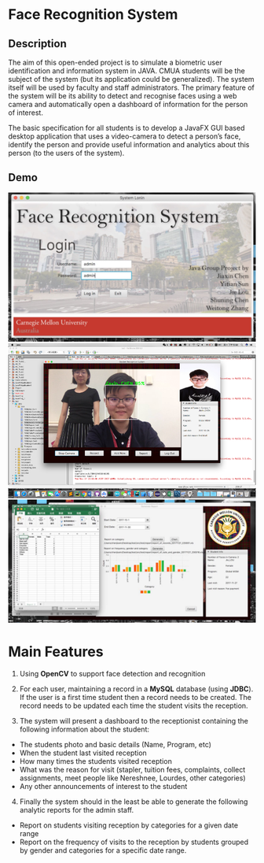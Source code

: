 # Face Recognition System

## Description
The aim of this open-ended project is to simulate a biometric user identification and information system in JAVA. CMUA students will be the subject of the system (but its application could be generalized). The system itself will be used by faculty and staff administrators. The primary feature of the system will be its ability to detect and recognise faces using a web camera and automatically open a dashboard of information for the person of interest.

The basic specification for all students is to develop a JavaFX GUI based desktop application that uses a video-camera to detect a person’s face, identify the person and provide useful information and analytics about this person (to the users of the system).

## Demo
![img1](https://github.com/chen-star/Face_Recognition_System/raw/master/img/1.JPG)
![img2](https://github.com/chen-star/Face_Recognition_System/raw/master/img/2.png)
![img3](https://github.com/chen-star/Face_Recognition_System/raw/master/img/3.JPG)

# Main Features
1. Using **OpenCV** to support face detection and recognition

2. For each user, maintaining a record in a **MySQL** database (using **JDBC**). If the user is a first time student then a record needs to be created. The record needs to be updated each time the student visits the reception.

3. The system will present a dashboard to the receptionist containing the following information about the student:
  * The students photo and basic details (Name, Program, etc)
  * When the student last visited reception
  * How many times the students visited reception
  * What was the reason for visit (stapler, tuition fees, complaints, collect assignments, meet people like Nereshnee, Lourdes, other categories)
  * Any other announcements of interest to the student
  
 
4. Finally the system should in the least be able to generate the following analytic reports for the admin staff.
  * Report on students visiting reception by categories for a given date range
  * Report on the frequency of visits to the reception by students grouped by gender and categories for a specific date range.



